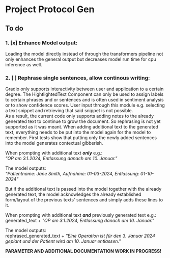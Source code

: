 # Project Protocol Gen

## To do

### 1. [x] **Enhance Model output**:  

Loading the model directly instead of through the transformers pipeline not only enhances the general output but decreases model run time for cpu inference as well.

### 2. [ ] **Rephrase single sentences, allow continous writing**:  

Gradio only supports interactivity between user and application to a certain degree. The HightlightedText Component can only be used to assign labels to certain phrases and or sentences and is often used in sentiment analysis or to show confidence scores. User input through this module e.g. selecting a text snippet and retrieving that said snippet is not possible.\
As a result, the current code only supports adding notes to the already generated text to continue to grow the document. So rephrasing is not yet supported as it was meant. When adding additional text to the generated text, everything needs to be put into the model again for the model to remember. First tests show that putting only the newly added sentences into the model generates contextual gibberish.

When prompting with additional text ***only*** e.g.:\
*"OP am 3.1.2024, Entlassung danach am 10. Januar."*

The model outputs:\
*"Patientname: Jane Smith, Aufnahme: 01-03-2024, Entlassung: 01-10-2024"*

But if the additional text is passed into the model together with the already generated text, the model acknowledges the already established form/layout of the previous texts' sentences and simply adds these lines to it.

When prompting with additional text ***and*** previously generated text e.g.:\
generated_text + *"OP am 3.1.2024, Entlassung danach am 10. Januar."*

The model outputs:\
rephrased_generated_text + *"Eine Operation ist für den 3. Januar 2024 geplant und der Patient wird am 10. Januar entlassen."*




**PARAMETER AND ADDITIONAL DOCUMENTATION WORK IN PROGRESS!**
